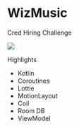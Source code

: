 # WizMusic
Cred Hiring Challenge

![](https://media.giphy.com/media/kHZvgJGknWyJKLn0MD/giphy.gif)

Highlights
- Kotlin
- Coroutines
- Lottie
- MotionLayout
- Coil
- Room DB
- ViewModel
